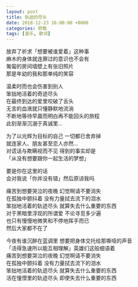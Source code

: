 ```yaml
---
layout: post
title: 轨迹的尽头
date: 2018-12-23 16:00:00 +0000
categories: 转载
tags: [音乐, 歌词]
---
```


放弃了祈求「想要被谁爱着」这种事  
麻木的身体就连罪过的意识也不会有  
匍匐的房间墙壁上有张旧照片  
那是年幼的我和那单纯的笑容  

温柔时而也会伤害到别人  
笨拙地活着的奇迹尽头  
在最终到达的爱里咬破了舌头  
无言的血液就只懂静默地流淌  
不断地等待早晨而明白再不能回头的旅程  
此刻渐渐沉溺于真诚里...  

为了以光辉为目标的自己 一切都已舍弃掉  
就连家人、朋友甚至恋人亦然...  
对谎话与欺瞒视而不见 得到的事实却是  
「从没有想要跟你一起生活的梦想」  

要是你在这里的话  
会对我说「你并没有错」然后原谅我吗  

痛苦到想要哭泣的夜晚 幻觉啊请不要消失  
在孤独中颤抖着 没有力量拭去流下的泪水  
笨拙地活着的轨迹尽头 就算失去什么重要的东西  
对于黑暗里浮现的所谓爱 不论寻觅多少遍  
也只有慢慢地微笑和不停地挥手而已  
然后大家都不在了  

今夜有谁沉醉在蓝调里 想要把身体交托给那嘶哑的声音  
「活得急速所以能互相理解」英雄们这般细语着  
痛苦到想要哭泣的夜晚 幻觉啊请不要消失  
在孤独中颤抖着 没有力量拭去流下的泪水  
笨拙地活着的轨迹尽头 就算失去什么重要的东西  
活在憧憬里的轨迹尽头 即使失去什么重要的东西  